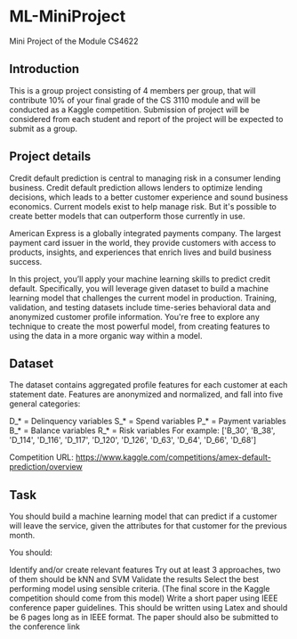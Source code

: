 # ML-MiniProject
Mini Project of the Module CS4622
## Introduction

This is a group project consisting of 4 members per group, that will contribute 10% of your final grade of the CS 3110 module and will be conducted as a Kaggle competition. Submission of project will be considered from each student and report of the project will be expected to submit as a group.

## Project details

Credit default prediction is central to managing risk in a consumer lending business. Credit default prediction allows lenders to optimize lending decisions, which leads to a better customer experience and sound business economics. Current models exist to help manage risk. But it's possible to create better models that can outperform those currently in use.

American Express is a globally integrated payments company. The largest payment card issuer in the world, they provide customers with access to products, insights, and experiences that enrich lives and build business success.

In this project, you’ll apply your machine learning skills to predict credit default. Specifically, you will leverage given dataset to build a machine learning model that challenges the current model in production. Training, validation, and testing datasets include time-series behavioral data and anonymized customer profile information. You're free to explore any technique to create the most powerful model, from creating features to using the data in a more organic way within a model.

## Dataset

The dataset contains aggregated profile features for each customer at each statement date. Features are anonymized and normalized, and fall into five general categories:

D_* = Delinquency variables
S_* = Spend variables
P_* = Payment variables
B_* = Balance variables
R_* = Risk variables
For example: ['B_30', 'B_38', 'D_114', 'D_116', 'D_117', 'D_120', 'D_126', 'D_63', 'D_64', 'D_66', 'D_68']

Competition URL:  https://www.kaggle.com/competitions/amex-default-prediction/overview


## Task

You should build a machine learning model that can predict if a customer will leave the service, given the attributes for that customer for the previous month.

You should:

Identify and/or create relevant features
Try out at least 3 approaches, two of them should be kNN and SVM
Validate the results
Select the best performing model using sensible criteria. (The final score in the Kaggle competition should come from this model)
Write a short paper using IEEE conference paper guidelines. This should be written using Latex and should be 6 pages long as in IEEE format. The paper should also be submitted to the conference link
